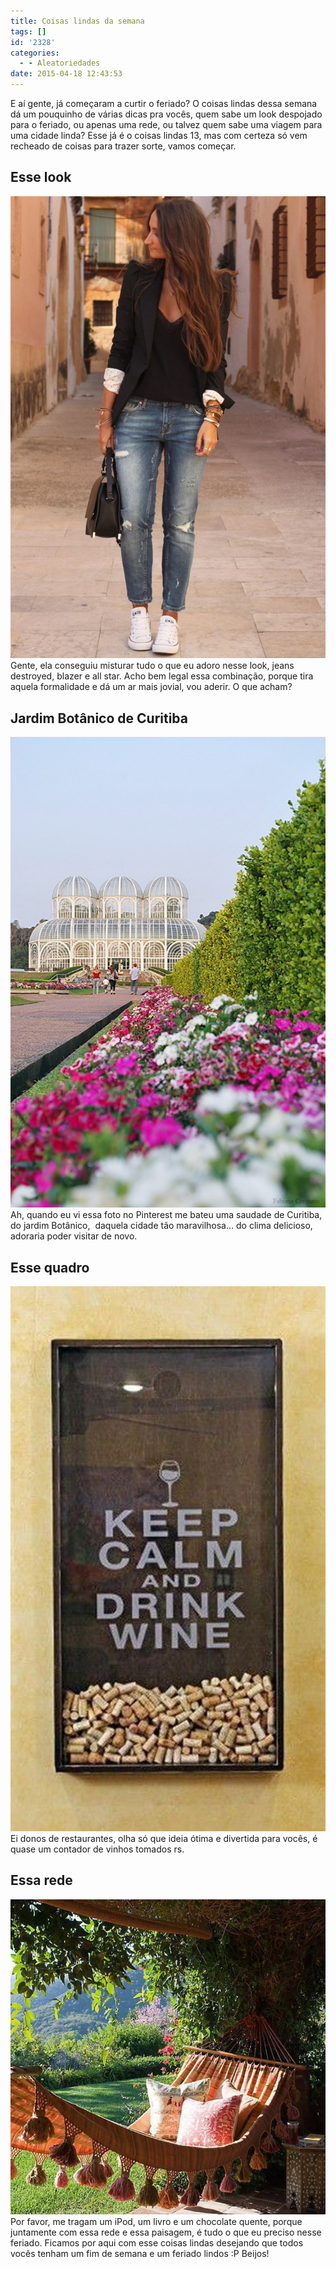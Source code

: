 ```yaml
---
title: Coisas lindas da semana
tags: []
id: '2328'
categories:
  - - Aleatoriedades
date: 2015-04-18 12:43:53
---
```


E aí gente, já começaram a curtir o feriado? O coisas lindas dessa semana dá um pouquinho de várias dicas pra vocês, quem sabe um look despojado para o feriado, ou apenas uma rede, ou talvez quem sabe uma viagem para uma cidade linda? Esse já é o coisas lindas 13, mas com certeza só vem recheado de coisas para trazer sorte, vamos começar.

## Esse look

[![look despojado: jeans, blazer e tênis ](/wp-content/uploads/2015/04/e0bdcd55bbb81eee1bf19b9ff429b767-698x1024.jpg)](/wp-content/uploads/2015/04/e0bdcd55bbb81eee1bf19b9ff429b767.jpg) Gente, ela conseguiu misturar tudo o que eu adoro nesse look, jeans destroyed, blazer e all star. Acho bem legal essa combinação, porque tira aquela formalidade e dá um ar mais jovial, vou aderir. O que acham?

## Jardim Botânico de Curitiba

[![Jardim botânico de Curitiba](/wp-content/uploads/2015/04/8d581d9ba310af752e32a0944c5a34bc-685x1024.jpg)](/wp-content/uploads/2015/04/8d581d9ba310af752e32a0944c5a34bc.jpg) Ah, quando eu vi essa foto no Pinterest me bateu uma saudade de Curitiba, do jardim Botânico,  daquela cidade tão maravilhosa... do clima delicioso, adoraria poder visitar de novo.

## Esse quadro

[![quadro diferente de rolhas](/wp-content/uploads/2015/04/367848c1e7d7b131c329c17f398de0d1-592x1024.jpg)](/wp-content/uploads/2015/04/367848c1e7d7b131c329c17f398de0d1.jpg) Ei donos de restaurantes, olha só que ideia ótima e divertida para vocês, é quase um contador de vinhos tomados rs.

## Essa rede

[![uma rede e uma bela paisagem ](/wp-content/uploads/2015/04/16d00e64a81003d0c6ca5e81b0b4377c.jpg)](/wp-content/uploads/2015/04/16d00e64a81003d0c6ca5e81b0b4377c.jpg) Por favor, me tragam um iPod, um livro e um chocolate quente, porque juntamente com essa rede e essa paisagem, é tudo o que eu preciso nesse feriado. Ficamos por aqui com esse coisas lindas desejando que todos vocês tenham um fim de semana e um feriado lindos :P Beijos!
